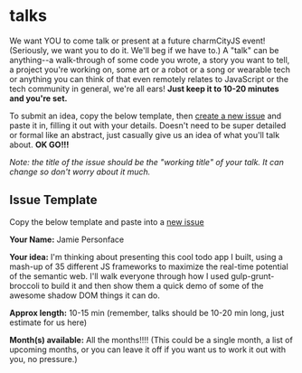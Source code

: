 # talks

We want YOU to come talk or present at a future charmCityJS event! (Seriously, we want you to do it. We'll beg if we have to.) A "talk" can be anything--a walk-through of some code you wrote, a story you want to tell, a project you're working on, some art or a robot or a song or wearable tech or anything you can think of that even remotely relates to JavaScript or the tech community in general, we're all ears! **Just keep it to 10-20 minutes and you're set.**

To submit an idea, copy the below template, then [create a new issue](https://github.com/charmCityJs/talks/issues/new) and paste it in, filling it out with your details. Doesn't need to be super detailed or formal like an abstract, just casually give us an idea of what you'll talk about. **OK GO!!!**

_Note: the title of the issue should be the "working title" of your talk. It can change so don't worry about it much._

## Issue Template

Copy the below template and paste into a [new issue](https://github.com/charmCityJs/talks/issues/new)

**Your Name:** Jamie Personface

**Your idea:** I'm thinking about presenting this cool todo app I built, using a mash-up of 35 different JS frameworks to maximize the real-time potential of the semantic web. I'll walk everyone through how I used gulp-grunt-broccoli to build it and then show them a quick demo of some of the awesome shadow DOM things it can do.

**Approx length:** 10-15 min (remember, talks should be 10-20 min long, just estimate for us here)

**Month(s) available:** All the months!!!! (This could be a single month, a list of upcoming months, or you can leave it off if you want us to work it out with you, no pressure.)
